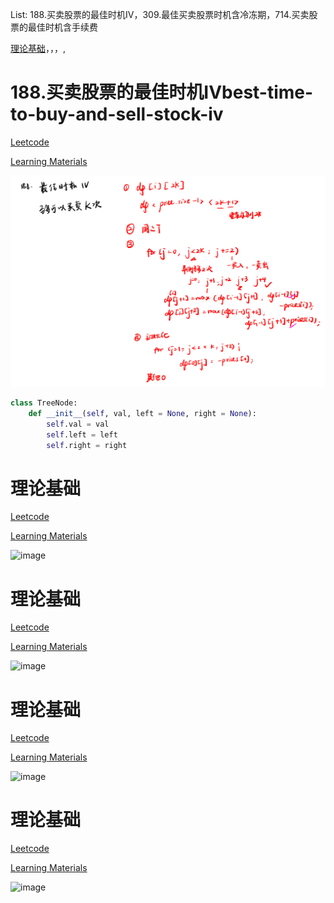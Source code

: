 List: 188.买卖股票的最佳时机IV，309.最佳买卖股票时机含冷冻期，714.买卖股票的最佳时机含手续费

[理论基础](#01)，[](#02)，[](#03)，[](#04),[](#05)

# <span id="01">188.买卖股票的最佳时机IVbest-time-to-buy-and-sell-stock-iv</span>

[Leetcode](https://leetcode.cn/problems/best-time-to-buy-and-sell-stock-iv/description/) 

[Learning Materials](https://programmercarl.com/0188.买卖股票的最佳时机IV.html#算法公开课)

![image](../images/188-best-time-to-buy-and-sell-stock-iv.png)

```python
class TreeNode:
    def __init__(self, val, left = None, right = None):
        self.val = val
        self.left = left
        self.right = right
```

# <span id="02">理论基础</span>

[Leetcode]() 

[Learning Materials]()

![image](../images/.png)

# <span id="03">理论基础</span>

[Leetcode]() 

[Learning Materials]()

![image](../images/.png)

# <span id="04">理论基础</span>

[Leetcode]() 

[Learning Materials]()

![image](../images/.png)

# <span id="05">理论基础</span>

[Leetcode]() 

[Learning Materials]()

![image](../images/.png)
